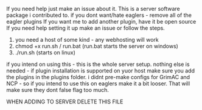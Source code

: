 If you need help  just make an issue about it.
This is a server software package i contributed to.
if you dont want/hate eaglers - remove all of the eagler plugins
If you want me to add another plugin, have it be open source
If you need help setting it up make an issue or follow the steps.

1. you need a host of some kind - any webhosting will work
2. chmod +x run.sh / run.bat (run.bat starts the server on windows)
3. ./run.sh (starts on linux)

if you intend on using this - this is the whole server setup.
nothing else is needed - if plugin installation is supported on yuor host make sure you add the  plugins in the plugins folder.
i didnt pre-make configs for GrimAC and NCP - so if you intend to use this on eaglers make it a bit looser. That will make sure they dont false flag too much.


WHEN ADDING TO SERVER DELETE THIS FILE
